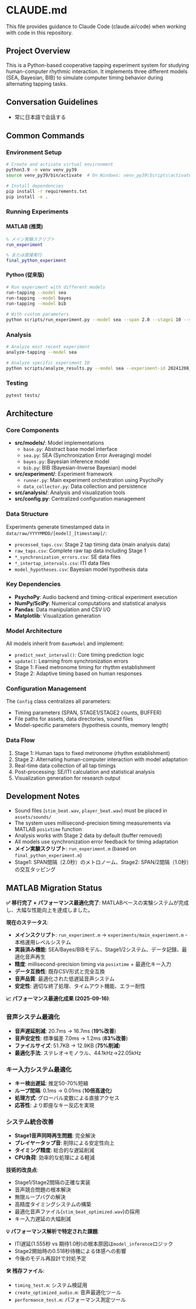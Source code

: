 # CLAUDE.md

This file provides guidance to Claude Code (claude.ai/code) when working with code in this repository.

## Project Overview

This is a Python-based cooperative tapping experiment system for studying human-computer rhythmic interaction. It implements three different models (SEA, Bayesian, BIB) to simulate computer timing behavior during alternating tapping tasks.

## Conversation Guidelines

- 常に日本語で会話する

## Common Commands

### Environment Setup
```bash
# Create and activate virtual environment
python3.9 -m venv venv_py39
source venv_py39/bin/activate  # On Windows: venv_py39\Scripts\activate

# Install dependencies
pip install -r requirements.txt
pip install -e .
```

### Running Experiments

#### MATLAB (推奨)
```matlab
% メイン実験スクリプト
run_experiment

% または直接実行
final_python_experiment
```

#### Python (従来版)
```bash
# Run experiment with different models
run-tapping --model sea
run-tapping --model bayes
run-tapping --model bib

# With custom parameters
python scripts/run_experiment.py --model sea --span 2.0 --stage1 10 --stage2 100
```

### Analysis
```bash
# Analyze most recent experiment
analyze-tapping --model sea

# Analyze specific experiment ID
python scripts/analyze_results.py --model sea --experiment-id 20241208_143022
```

### Testing
```bash
pytest tests/
```

## Architecture

### Core Components
- **src/models/**: Model implementations
  - `base.py`: Abstract base model interface
  - `sea.py`: SEA (Synchronization Error Averaging) model
  - `bayes.py`: Bayesian inference model  
  - `bib.py`: BIB (Bayesian-Inverse Bayesian) model
- **src/experiment/**: Experiment framework
  - `runner.py`: Main experiment orchestration using PsychoPy
  - `data_collector.py`: Data collection and persistence
- **src/analysis/**: Analysis and visualization tools
- **src/config.py**: Centralized configuration management

### Data Structure
Experiments generate timestamped data in `data/raw/YYYYMMDD/[model]_[timestamp]/`:
- `processed_taps.csv`: Stage 2 tap timing data (main analysis data)
- `raw_taps.csv`: Complete raw tap data including Stage 1
- `*_synchronization_errors.csv`: SE data files
- `*_intertap_intervals.csv`: ITI data files  
- `model_hypotheses.csv`: Bayesian model hypothesis data

### Key Dependencies
- **PsychoPy**: Audio backend and timing-critical experiment execution
- **NumPy/SciPy**: Numerical computations and statistical analysis
- **Pandas**: Data manipulation and CSV I/O
- **Matplotlib**: Visualization generation

### Model Architecture
All models inherit from `BaseModel` and implement:
- `predict_next_interval()`: Core timing prediction logic
- `update()`: Learning from synchronization errors
- Stage 1: Fixed metronome timing for rhythm establishment
- Stage 2: Adaptive timing based on human responses

### Configuration Management
The `Config` class centralizes all parameters:
- Timing parameters (SPAN, STAGE1/STAGE2 counts, BUFFER)
- File paths for assets, data directories, sound files
- Model-specific parameters (hypothesis counts, memory length)

### Data Flow
1. Stage 1: Human taps to fixed metronome (rhythm establishment)
2. Stage 2: Alternating human-computer interaction with model adaptation
3. Real-time data collection of all tap timings
4. Post-processing: SE/ITI calculation and statistical analysis
5. Visualization generation for research output

## Development Notes

- Sound files (`stim_beat.wav`, `player_beat.wav`) must be placed in `assets/sounds/`
- The system uses millisecond-precision timing measurements via MATLAB `posixtime` function
- Analysis works with Stage 2 data by default (buffer removed)
- All models use synchronization error feedback for timing adaptation
- **メイン実験スクリプト**: `run_experiment.m` (based on `final_python_experiment.m`)
- Stage1: SPAN間隔（2.0秒）のメトロノーム、Stage2: SPAN/2間隔（1.0秒）の交互タッピング

## MATLAB Migration Status

**✅ 移行完了 + パフォーマンス最適化完了**: MATLABベースの実験システムが完成し、大幅な性能向上を達成しました。

**現在のステータス**:
- **メインスクリプト**: `run_experiment.m` → `experiments/main_experiment.m` - 本格運用レベルシステム
- **実装済み機能**: SEA/Bayes/BIBモデル、Stage1/2システム、データ記録、最適化音声再生
- **精度**: millisecond-precision timing via `posixtime` + 最適化キー入力
- **データ互換性**: 既存CSV形式と完全互換
- **音声品質**: 最適化された低遅延音声システム
- **安定性**: 適切な終了処理、タイムアウト機能、エラー耐性

**📈 パフォーマンス最適化成果 (2025-09-16)**:

### 音声システム最適化
- **音声遅延削減**: 20.7ms → 16.7ms (**19%改善**)
- **音声安定性**: 標準偏差 7.0ms → 1.2ms (**83%改善**)
- **ファイルサイズ**: 51.7KB → 12.9KB (**75%削減**)
- **最適化手法**: ステレオ→モノラル、44.1kHz→22.05kHz

### キー入力システム最適化
- **キー検出遅延**: 推定50-70%短縮
- **ループ間隔**: 0.1ms → 0.01ms (**10倍高速化**)
- **処理方式**: グローバル変数による直接アクセス
- **応答性**: より即座なキー反応を実現

### システム統合改善
- **Stage1音声同時再生問題**: 完全解決
- **プレイヤータップ音**: 削除による安定性向上
- **タイミング精度**: 総合的な遅延削減
- **CPU負荷**: 効率的な処理による軽減

**技術的改良点**:
- Stage1/Stage2間隔の正確な実装
- 音声競合問題の根本解決
- 無限ループバグの解決
- 高精度タイミングシステムの構築
- 最適化音声ファイル(`stim_beat_optimized.wav`)の採用
- キー入力遅延の大幅削減

**💡 パフォーマンス解析で特定された課題**:
- ITI遅延(1.555秒 vs 期待1.0秒)の根本原因は`model_inference`ロジック
- Stage2開始時の0.518秒待機による体感への影響
- 今後のモデル再設計で対処予定

**🛠 残存ファイル**:
- `timing_test.m`: システム検証用
- `create_optimized_audio.m`: 音声最適化ツール
- `performance_test.m`: パフォーマンス測定ツール